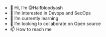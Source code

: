- 👋 Hi, I’m @Halfbloodyash
- 👀 I’m interested in Devops and SecOps
- 🌱 I’m currently learning 
- 💞️ I’m looking to collaborate on Open source
- 📫 How to reach me 

<!---
Halfbloodyash/Halfbloodyash is a ✨ special ✨ repository because its `README.md` (this file) appears on your GitHub profile.
You can click the Preview link to take a look at your changes.
--->
